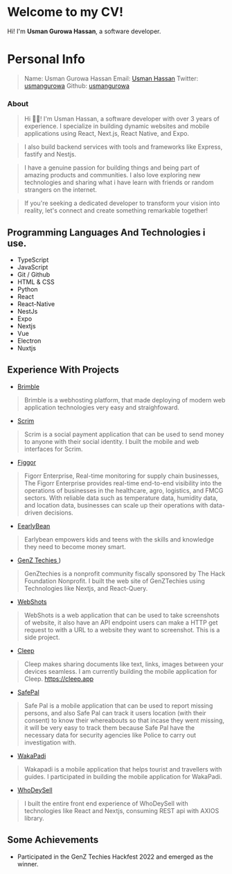 # Welcome to my CV!

Hi! I'm **Usman Gurowa Hassan**, a software developer. 

# Personal Info
> Name: Usman Gurowa Hassan
> Email: [Usman Hassan](mailto:usmanhassangu@gmail.com)
> Twitter: [usmangurowa](https://twitter.com/usmangurowa)
> Github: [usmangurowa](https://github.com/usmangurowa)

### About
> Hi 👋🏿!  I'm  Usman Hassan, a software developer with over 3 years of experience. I specialize in building dynamic websites and mobile applications using React, Next.js, React Native, and Expo.

>I also build backend services with tools and frameworks like Express, fastify and Nestjs.

>I have a genuine passion for building things and being part of amazing products and communities. I also love exploring new technologies and sharing what i have learn with friends or random strangers on the internet.

>If  you're  seeking a dedicated developer to transform your vision into reality,  let's  connect and create something remarkable together!

## Programming Languages And Technologies i use.
- TypeScript
- JavaScript
- Git / Github
- HTML & CSS
- Python
- React
- React-Native 
- NestJs
- Expo
- Nextjs
- Vue
- Electron
- Nuxtjs



## Experience With Projects
- [Brimble](https://brimble.io)
> Brimble is a webhosting platform, that made deploying of modern web application technologies very easy and straighfoward. 
- [Scrim](https://sendscrim.app)
> Scrim is a social payment application that can be used to send money to anyone with their social identity. I built the mobile and web interfaces for Scrim.
- [Figgor]((https://play.google.com/store/apps/details?id=com.usmangurowa.figorr))
> Figorr Enterprise, Real-time monitoring for supply chain businesses, The Figorr Enterprise provides real-time end-to-end visibility into the operations of businesses in the healthcare, agro, logistics, and FMCG sectors. With reliable data such as temperature data, humidity data, and location data, businesses can scale up their operations with data-driven decisions.
- [EearlyBean]((https://play.google.com/store/apps/details?id=com.usmangurowa.figorr))
> Earlybean empowers kids and teens with the skills and knowledge they need to become money smart.
- [GenZ Techies ](https://play.google.com/store/apps/details?id=co.earlybean.childapp))
> GenZtechies is a nonprofit community fiscally sponsored by The Hack Foundation Nonprofit. I built the web site of GenZTechies using Technologies like Nextjs, and React-Query.
- [WebShots](https://webshot.brimble.app)
>WebShots is a web application that can be used to take screenshots of website, it also have an API endpoint users can make a HTTP get request to with a URL to a website they want to screenshot. This is a side project.
- [Cleep](https://github.com/usmangurowa/cleep)
> Cleep makes sharing documents like text, links, images between your devices seamless. I am currently building the mobile application for Cleep. 
https://cleep.app 
- [SafePal](https://github.com/usmangurowa/safepal)
> Safe Pal is a mobile application that can be used to report missing persons, and also Safe Pal can track it users location (with their consent) to know their whereabouts so that incase they went missing, it will be very easy to track them because Safe Pal have the necessary data for security agencies like Police to carry out investigation with.
- [WakaPadi](https://www.wakapadi.io/)
> Wakapadi is a mobile application that helps tourist and travellers with guides. I participated in building the mobile application for WakaPadi.
- [WhoDeySell](https://whodeysell.com.ng)
> I built the entire front end experience of WhoDeySell with technologies like React and Nextjs, consuming REST api with AXIOS library.

## Some Achievements
- Participated in the GenZ Techies Hackfest 2022 and emerged as the winner.

